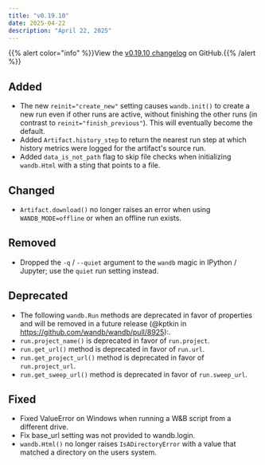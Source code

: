 ```yaml
---
title: "v0.19.10"
date: 2025-04-22
description: "April 22, 2025"
---
```


{{% alert color="info" %}}View the [v0.19.10 changelog](https://github.com/wandb/wandb/releases/tag/v0.19.10) on GitHub.{{% /alert %}}

## Added

- The new `reinit="create_new"` setting causes `wandb.init()` to create a new run even if other runs are active, without finishing the other runs (in contrast to `reinit="finish_previous"`). This will eventually become the default. <!-- (@timoffex in https://github.com/wandb/wandb/pull/9562) -->
- Added `Artifact.history_step` to return the nearest run step at which history metrics were logged for the artifact's source run. <!-- (@ibindlish in https://github.com/wandb/wandb/pull/9732) -->
- Added `data_is_not_path` flag to skip file checks when initializing `wandb.Html` with a sting that points to a file.

## Changed

- `Artifact.download()` no longer raises an error when using `WANDB_MODE=offline` or when an offline run exists. <!-- (@timoffex in https://github.com/wandb/wandb/pull/9695) -->

## Removed

- Dropped the `-q` / `--quiet` argument to the `wandb` magic in IPython / Jupyter; use the `quiet` run setting instead. <!-- (@timoffex in https://github.com/wandb/wandb/pull/9705) -->

## Deprecated

- The following `wandb.Run` methods are deprecated in favor of properties and will be removed in a future release (@kptkin in https://github.com/wandb/wandb/pull/8925):.
- `run.project_name()` is deprecated in favor of `run.project`.
- `run.get_url()` method is deprecated in favor of `run.url`.
- `run.get_project_url()` method is deprecated in favor of `run.project_url`.
- `run.get_sweep_url()` method is deprecated in favor of `run.sweep_url`.


## Fixed

- Fixed ValueError on Windows when running a W&B script from a different drive. <!-- (@jacobromero in https://github.com/wandb/wandb/pull/9678) -->
- Fix base_url setting was not provided to wandb.login. <!-- (@jacobromero in https://github.com/wandb/wandb/pull/9703) -->
- `wandb.Html()` no longer raises `IsADirectoryError` with a value that matched a directory on the users system. <!-- (@jacobromero in https://github.com/wandb/wandb/pull/9728) -->